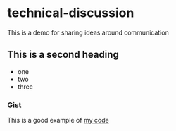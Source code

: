 # technical-discussion
This is a demo for sharing ideas around communication

## This is a second heading

* one
* two
* three

### Gist

This is a good example of [my code](https://gist.github.com/4Khan/ef02b1e3fccbd68003873bbbbe6d1d07)
